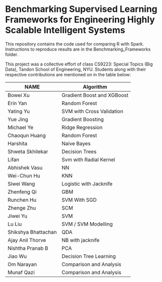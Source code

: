 # Benchmarking Supervised Learning Frameworks for Engineering Highly Scalable Intelligent Systems

This repository contains the code used for comparing R with Spark. Instructions to reproduce results are in the Benchmarking_Frameworks folder.

This project was a collective effort of class CS9223: Special Topics (Big Data), Tandon School of Engineering, NYU. Students along with their respective contributions are mentioned on in the table below:


| NAME |	Algorithm |
|------|------------|
|	Bowei Xu	| Gradient Boost and XGBoost |
|	Erin Yan | Random Forest |
|	Yating Yu |	SVM with Cross Validation |
|	Yue Jing |	Gradient Boosting |
|	Michael Ye |	Ridge Regression |
|	Chaoqun Huang |	Random Forest |
| Harshita |	Naive Bayes |
|	Shweta Skhilekar |	Decision Trees |
| Lifan | Svm with Radial Kernel |
|	Abhishek Vasu |	NN |
|	Wei-Chun Hu |	KNN |
|	Siwei Wang |	Logistic with Jacknife |
| Zhenfeng Qi |	GBM |
|	Runchen Hu |	SVM With SGD |
| Zhenge Zhu |	SCM |
| Jiwei Yu |	SVM |
|	Lu Liu |	SVM / SVM Modelling |
|	Shikshya Bhattachan | QDA |
|	Ajay Anil Thorve	 | NB with jacknife |
|	Nishtha Pranab B |	PCA |
| Jiao Wu |	Decision Tree Learning |
| Om Narayan | Comparison and Analysis |
| Munaf Qazi | Comparison and Analysis |

